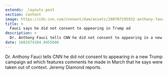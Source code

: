```yaml
--- 
extends: _layouts.post 
section: content 
image: https://cdn.cnn.com/cnnnext/dam/assets/200707195932-anthony-fauci-0630-super-tease.jpg 
title: > 
  Fauci says he did not consent to appearing in Trump ad 
description: > 
  Dr. Anthony Fauci tells CNN he did not consent to appearing in a new Trump campaign ad which features comments he made in March that he says were taken out of context.Jeremy Diamond reports. 
date: 1602474384.0455606 
--- 
```

Dr. Anthony Fauci tells CNN he did not consent to appearing in a new Trump campaign ad which features comments he made in March that he says were taken out of context. Jeremy Diamond reports.
